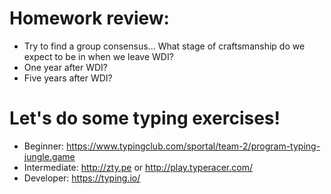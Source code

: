 # Homework review:

- Try to find a group consensus... What stage of craftsmanship do we expect to be in when we leave WDI?
- One year after WDI?
- Five years after WDI?

# Let's do some typing exercises!

- Beginner: https://www.typingclub.com/sportal/team-2/program-typing-jungle.game
- Intermediate: http://zty.pe or http://play.typeracer.com/
- Developer: https://typing.io/